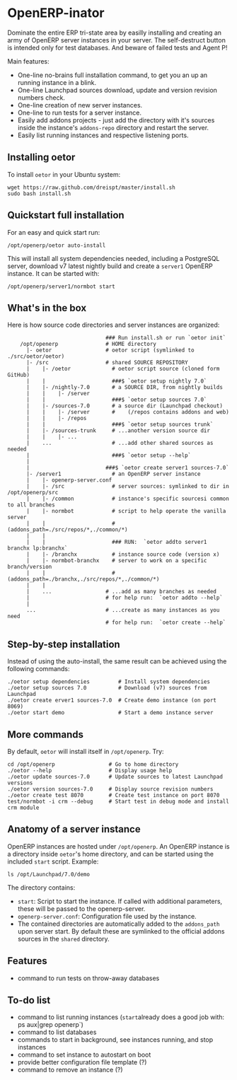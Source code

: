 OpenERP-inator
==============

Dominate the entire ERP tri-state area by easilly installing and creating an army of OpenERP server instances in your server. The self-destruct button is intended only for test databases. And beware of failed tests and Agent P!

Main features:
* One-line no-brains full installation command, to get you an up an running instance in a blink.
* One-line Launchpad sources download, update and version revision numbers check.
* One-line creation of new server instances.
* One-line to run tests for a server instance.
* Easily add addons projects - just add the directory with it's sources inside the instance's `addons-repo` directory and restart the server.
* Easily list running instances and respective listening ports.


Installing oetor
----------------

To install `oetor` in your Ubuntu system:

    wget https://raw.github.com/dreispt/master/install.sh
    sudo bash install.sh


Quickstart full installation
---------------------------

For an easy and quick start run:

    /opt/openerp/oetor auto-install

This will install all system dependencies needed, including a PostgreSQL server, download v7 latest nightly build and create a `server1` OpenERP instance. It can be started with:

    /opt/openerp/server1/normbot start


What's in the box
-----------------

Here is how source code directories and server instances are organized:

                                   ### Run install.sh or run `oetor init`
        /opt/openerp               # HOME directory
          |- oetor                 # oetor script (symlinked to ./src/oetor/oetor)
          |- /src                  # shared SOURCE REPOSITORY
          |    |- /oetor             # oetor script source (cloned form GitHub)
          |    |                     ###$ `oetor setup nightly 7.0`
          |    |- /nightly-7.0       # a SOURCE DIR, from nightly builds
          |    |    |- /server
          |    |                     ###$ `oetor setup sources 7.0`
          |    |- /sources-7.0       # a source dir (Launchpad checkout)
          |    |    |- /server       #    (/repos contains addons and web)
          |    |    |- /repos
          |    |                     ###$ `oetor setup sources trunk`
          |    |- /sources-trunk     # ...another version source dir
          |    |    |- ...
          |    ...                   # ...add other shared sources as needed
          |                          ###$ `oetor setup --help`
          |
          |                        ###$ `oetor create server1 sources-7.0` 
          |- /server1                # an OpenERP server instance
          |    |- openerp-server.conf 
          |    |- /src               # server sources: symlinked to dir in /opt/openerp/src
          |    |- /common            # instance's specific sourcesi common to all branches
          |    |- normbot            # script to help operate the vanilla server 
          |    |                     # (addons_path=./src/repos/*,./common/*)
          |    |
          |    |                     ### RUN:  `oetor addto server1 branchx lp:branchx`
          |    |- /branchx           # instance source code (version x)
          |    |- normbot-branchx    # server to work on a specific branch/version
          |    |                     # (addons_path=./branchx,./src/repos/*,./common/*)
          |    |
          |    ...                 # ...add as many branches as needed
          |                        # for help run:  `oetor addto --help`
          |
          ...                      # ...create as many instances as you need
                                   # for help run:  `oetor create --help`


Step-by-step installation
-------------------------

Instead of using the auto-install, the same result can be achieved using the following commands:
  
    ./oetor setup dependencies         # Install system dependencies
    ./oetor setup sources 7.0          # Download (v7) sources from Launchpad
    ./oetor create erver1 sources-7.0  # Create demo instance (on port 8069)
    ./oetor start demo                 # Start a demo instance server


More commands
-------------

By default, `oetor` will install itself in `/opt/openerp`. Try:

    cd /opt/openerp                 # Go to home directory
    ./oetor --help                  # Display usage help
    ./oetor update sources-7.0      # Update sources to latest Launchpad versions
    ./oetor version sources-7.0     # Display source revision numbers
    ./oetor create test 8070        # Create test instance on port 8070
    test/normbot -i crm --debug     # Start test in debug mode and install crm module
    

Anatomy of a server instance
----------------------------

OpenERP instances are hosted under `/opt/openerp`.
An OpenERP instance is a directory inside `oetor`'s home directory, and can be started using the included `start` script. Example:

    ls /opt/Launchpad/7.0/demo

The directory contains:

* `start`: Script to start the instance. If called with additional parameters, these will be passed to the openerp-server.
* `openerp-server.conf`: Configuration file used by the instance.
* The contained directories are automatically added to the `addons_path` upon server start. By default these are symlinked to the official addons sources in the `shared` directory. 


Features
----------

* command to run tests on throw-away databases


To-do list
----------

* command to list running instances (`start`already does a good job with: ps aux|grep openerp`)
* command to list databases
* commands to start in background, see instances running, and stop instances
* command to set instance to autostart on boot
* provide better configuration file template (?)
* command to remove an instance (?)
